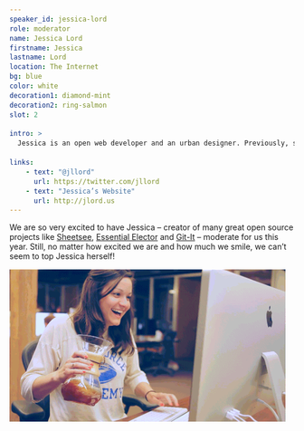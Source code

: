 ```yaml
---
speaker_id: jessica-lord
role: moderator
name: Jessica Lord
firstname: Jessica
lastname: Lord
location: The Internet
bg: blue
color: white
decoration1: diamond-mint
decoration2: ring-salmon
slot: 2

intro: >
  Jessica is an open web developer and an urban designer. Previously, she worked at <a href="https://github.com">GitHub</a> where she started the Electron team, before which she was a <a href="https://www.codeforamerica.org">Code for America</a> fellow.

links:
    - text: "@jllord"
      url: https://twitter.com/jllord
    - text: "Jessica’s Website"
      url: http://jlord.us
---
```




<p>
We are so very excited to have Jessica – creator of many great open source projects like <a href="http://jlord.us/sheetsee.js/">Sheetsee</a>, <a href="http://jlord.us/essential-electron">Essential Elector</a> and <a href="https://github.com/jlord/git-it-electron">Git-It</a> – moderate for us this year. Still, no matter how excited we are and how much we smile, we can’t seem to top Jessica herself!
</p>

![Jessica Lord](/assets/images/jessica-dance.gif)
